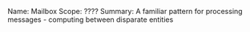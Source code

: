 Name:     Mailbox
Scope:    ????
Summary:  A familiar pattern for processing messages - computing between disparate entities
